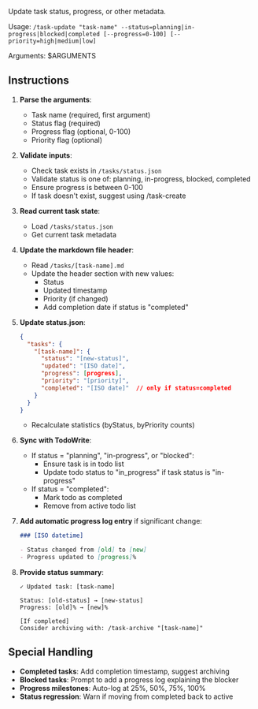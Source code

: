 Update task status, progress, or other metadata.

Usage: `/task-update "task-name" --status=planning|in-progress|blocked|completed [--progress=0-100] [--priority=high|medium|low]`

Arguments: $ARGUMENTS

## Instructions

1. **Parse the arguments**:
   - Task name (required, first argument)
   - Status flag (required)
   - Progress flag (optional, 0-100)
   - Priority flag (optional)

2. **Validate inputs**:
   - Check task exists in `/tasks/status.json`
   - Validate status is one of: planning, in-progress, blocked, completed
   - Ensure progress is between 0-100
   - If task doesn't exist, suggest using /task-create

3. **Read current task state**:
   - Load `/tasks/status.json`
   - Get current task metadata

4. **Update the markdown file header**:
   - Read `/tasks/[task-name].md`
   - Update the header section with new values:
     - Status
     - Updated timestamp
     - Priority (if changed)
     - Add completion date if status is "completed"

5. **Update status.json**:
   ```json
   {
     "tasks": {
       "[task-name]": {
         "status": "[new-status]",
         "updated": "[ISO date]",
         "progress": [progress],
         "priority": "[priority]",
         "completed": "[ISO date]"  // only if status=completed
       }
     }
   }
   ```
   - Recalculate statistics (byStatus, byPriority counts)

6. **Sync with TodoWrite**:
   - If status = "planning", "in-progress", or "blocked":
     - Ensure task is in todo list
     - Update todo status to "in_progress" if task status is "in-progress"
   - If status = "completed":
     - Mark todo as completed
     - Remove from active todo list

7. **Add automatic progress log entry** if significant change:
   ```markdown
   ### [ISO datetime]

   - Status changed from [old] to [new]
   - Progress updated to [progress]%
   ```

8. **Provide status summary**:
   ```
   ✓ Updated task: [task-name]

   Status: [old-status] → [new-status]
   Progress: [old]% → [new]%

   [If completed]
   Consider archiving with: /task-archive "[task-name]"
   ```

## Special Handling

- **Completed tasks**: Add completion timestamp, suggest archiving
- **Blocked tasks**: Prompt to add a progress log explaining the blocker
- **Progress milestones**: Auto-log at 25%, 50%, 75%, 100%
- **Status regression**: Warn if moving from completed back to active
